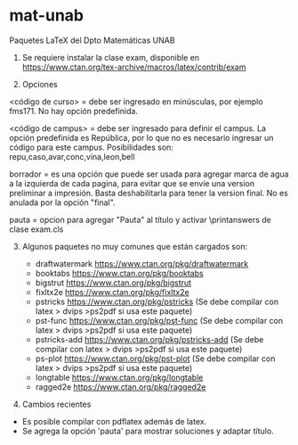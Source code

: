 # mat-unab
Paquetes LaTeX del Dpto Matemáticas UNAB

1) Se requiere instalar la clase exam, disponible en https://www.ctan.org/tex-archive/macros/latex/contrib/exam

2) Opciones

<código de curso> =  debe ser ingresado en minúsculas, por ejemplo fms171. No hay opción predefinida.

<código de campus> = debe ser ingresado para definir el campus. La opción predefinida es República, por lo que no es necesario ingresar un código para este campus. Posibilidades son: repu,caso,avar,conc,vina,leon,bell

borrador = es una opción que puede ser usada para agregar marca de agua a la izquierda de cada pagina, para evitar que se envíe una version preliminar a impresión. Basta deshabilitarla para tener la version final. No es anulada por la opción "final".

pauta = opcion para agregar "Pauta" al título y activar \printanswers de clase exam.cls

3) Algunos paquetes no muy comunes que están cargados son:

	- draftwatermark https://www.ctan.org/pkg/draftwatermark
	- booktabs https://www.ctan.org/pkg/booktabs
	- bigstrut https://www.ctan.org/pkg/bigstrut
	- fixltx2e https://www.ctan.org/pkg/fixltx2e
	- pstricks https://www.ctan.org/pkg/pstricks (Se debe compilar con latex > dvips >ps2pdf si usa este paquete)
	- pst-func https://www.ctan.org/pkg/pst-func (Se debe compilar con latex > dvips >ps2pdf si usa este paquete)
	- pstricks-add https://www.ctan.org/pkg/pstricks-add (Se debe compilar con latex > dvips >ps2pdf si usa este paquete)
	- ps-plot https://www.ctan.org/pkg/pst-plot (Se debe compilar con latex > dvips >ps2pdf si usa este paquete)
	- longtable https://www.ctan.org/pkg/longtable
	- ragged2e https://www.ctan.org/pkg/ragged2e
	
4) Cambios recientes

 - Es posible compilar con pdflatex además de latex.
 - Se agrega la opción 'pauta' para mostrar soluciones y adaptar título.

